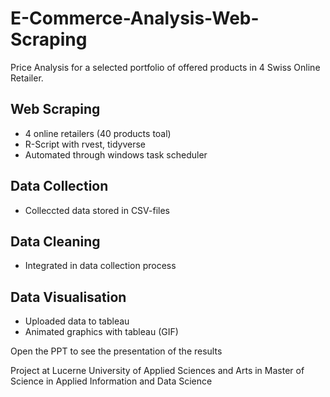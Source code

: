 # E-Commerce-Analysis-Web-Scraping


Price Analysis for a selected portfolio of offered products in 4 Swiss Online Retailer.

## Web Scraping
- 4 online retailers (40 products toal)
- R-Script with rvest, tidyverse 
- Automated through windows task scheduler

## Data Collection
- Colleccted data stored in CSV-files

## Data Cleaning
- Integrated in data collection process

## Data Visualisation
- Uploaded data to tableau
- Animated graphics with tableau (GIF)

Open the PPT to see the presentation of the results 


Project at Lucerne University of Applied Sciences and Arts in Master of Science in Applied Information and Data Science


